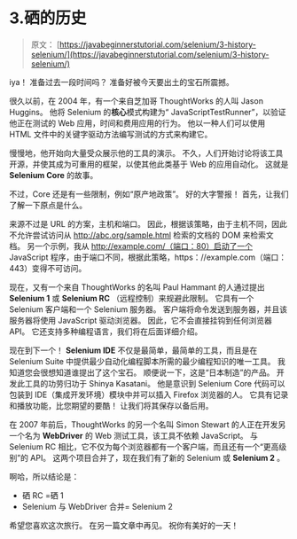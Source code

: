 # 3.硒的历史

> 原文： [https://javabeginnerstutorial.com/selenium/3-history-selenium/](https://javabeginnerstutorial.com/selenium/3-history-selenium/)

iya！ 准备过去一段时间吗？ 准备好被今天要出土的宝石所震撼。

很久以前，在 2004 年，有一个来自芝加哥 ThoughtWorks 的人叫 Jason Huggins。 他将 Selenium 的**核心**模式构建为“ JavaScriptTestRunner”，以验证他正在测试的 Web 应用，时间和费用应用的行为。 他以一种人们可以使用 HTML 文件中的关键字驱动方法编写测试的方式来构建它。

慢慢地，他开始向大量受众展示他的工具的演示。 不久，人们开始讨论将该工具开源，并使其成为可重用的框架，以使其他此类基于 Web 的应用自动化。 这就是 **Selenium Core** 的故事。

不过，Core 还是有一些限制，例如“原产地政策”。 好的大字警报！ 首先，让我们了解一下原点是什么。

来源不过是 URL 的方案，主机和端口。 因此，根据该策略，由于主机不同，因此不允许尝试访问从 http://abc.org/sample.html 检索的文档的 DOM 来检索文档。 另一个示例，我从 http://example.com/（端口：80）启动了一个 JavaScript 程序，由于端口不同，根据此策略，https：//example.com（端口：443）变得不可访问。

现在，又有一个来自 ThoughtWorks 的名叫 Paul Hammant 的人通过提出 **Selenium 1** 或 **Selenium RC** （远程控制）来规避此限制。 它具有一个 Selenium 客户端和一个 Selenium 服务器。 客户端将命令发送到服务器，并且该服务器将使用 JavaScript 驱动浏览器。 因此，它不会直接挂钩到任何浏览器 API。 它还支持多种编程语言，我们将在后面详细介绍。

现在到下一个！ **Selenium IDE** 不仅是最简单，最简单的工具，而且是在 Selenium Suite 中提供最少自动化编程脚本所需的最少编程知识的唯一工具。 我知道您会很想知道谁提出了这个宝石。 顺便说一下，这是“日本制造”的产品。 开发此工具的功劳归功于 Shinya Kasatani。 他是意识到 Selenium Core 代码可以包装到 IDE（集成开发环境）模块中并可以插入 Firefox 浏览器的人。 它具有记录和播放功能，比您期望的要酷！ 让我们将其保存以备后用。

在 2007 年前后，ThoughtWorks 的另一个名叫 Simon Stewart 的人正在开发另一个名为 **WebDriver** 的 Web 测试工具，该工具不依赖 JavaScript。 与 Selenium RC 相比，它不仅为每个浏览器都有一个客户端，而且还有一个“更高级别”的 API。 这两个项目合并了，现在我们有了新的 Selenium 或 **Selenium 2** 。

啊哈，所以结论是：

*   硒 RC =硒 1
*   Selenium 与 WebDriver 合并= Selenium 2

希望您喜欢这次旅行。 在另一篇文章中再见。 祝你有美好的一天！

